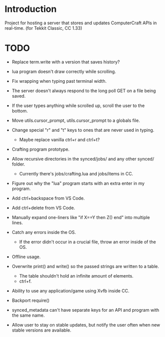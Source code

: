# Introduction
Project for hosting a server that stores and updates ComputerCraft APIs in real-time. (for Tekkit Classic, CC 1.33)

# TODO

* Replace term.write with a version that saves history?
* lua program doesn't draw correctly while scrolling.

* Fix wrapping when typing past terminal width.
* The server doesn't always respond to the long poll GET on a file being saved.
* If the user types anything while scrolled up, scroll the user to the bottom.
* Move utils.cursor_prompt, utils.cursor_prompt to a globals file.

* Change special "r" and "t" keys to ones that are never used in typing.
	* Maybe replace vanilla ctrl+r and ctrl+t?
* Crafting program prototype.
* Allow recursive directories in the synced/jobs/ and any other synced/ folder.
	* Currently there's jobs/crafting.lua and jobs/items in CC.
* Figure out why the "lua" program starts with an extra enter in my program.
* Add ctrl+backspace from VS Code.
* Add ctrl+delete from VS Code.
* Manually expand one-liners like "if X==Y then Z() end" into multiple lines.
* Catch any errors inside the OS.
	* If the error didn't occur in a crucial file, throw an error inside of the OS.
* Offline usage.
* Overwrite print() and write() so the passed strings are written to a table.
    * The table shouldn't hold an infinite amount of elements.
    * ctrl+f.
* Ability to use any application/game using Xvfb inside CC.
* Backport require()
* synced_metadata can't have separate keys for an API and program with the same name.
* Allow user to stay on stable updates, but notify the user often when new stable versions are available.